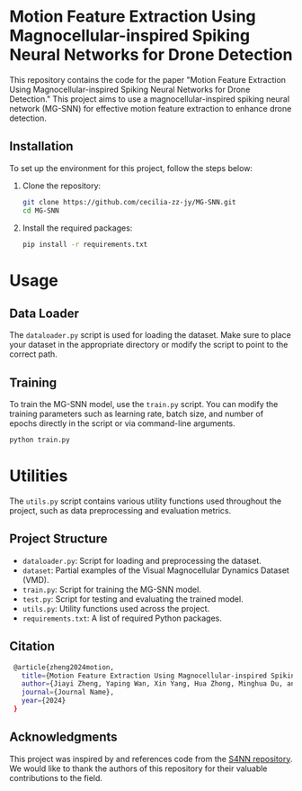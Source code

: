 # Motion Feature Extraction Using Magnocellular-inspired Spiking Neural Networks for Drone Detection

This repository contains the code for the paper "Motion Feature Extraction Using Magnocellular-inspired Spiking Neural Networks for Drone Detection." This project aims to use a magnocellular-inspired spiking neural network (MG-SNN) for effective motion feature extraction to enhance drone detection.

## Installation
To set up the environment for this project, follow the steps below:
1. Clone the repository:
   ```bash
   git clone https://github.com/cecilia-zz-jy/MG-SNN.git
   cd MG-SNN
    ```
2. Install the required packages:
   ```bash
   pip install -r requirements.txt
    ```
# Usage
## Data Loader
The ``dataloader.py`` script is used for loading the dataset. Make sure to place your dataset in the appropriate directory or modify the script to point to the correct path.

## Training
To train the MG-SNN model, use the ``train.py`` script. You can modify the training parameters such as learning rate, batch size, and number of epochs directly in the script or via command-line arguments.
   ```bash
   python train.py
   ```
# Utilities
The ``utils.py`` script contains various utility functions used throughout the project, such as data preprocessing and evaluation metrics.

## Project Structure
* ``dataloader.py``: Script for loading and preprocessing the dataset.
*  ``dataset``: Partial examples of the Visual Magnocellular Dynamics Dataset (VMD).
* ``train.py``: Script for training the MG-SNN model.
* ``test.py``: Script for testing and evaluating the trained model.
* ``utils.py``: Utility functions used across the project.
* ``requirements.txt``: A list of required Python packages.

## Citation

  ```bash
   @article{zheng2024motion,
     title={Motion Feature Extraction Using Magnocellular-inspired Spiking Neural Networks for Drone Detection},
     author={Jiayi Zheng, Yaping Wan, Xin Yang, Hua Zhong, Minghua Du, and Gang Wang},
     journal={Journal Name},
     year={2024}
   }
  ```

## Acknowledgments
This project was inspired by and references code from the [S4NN repository](https://github.com/SRKH/S4NN.git). We would like to thank the authors of this repository for their valuable contributions to the field.


